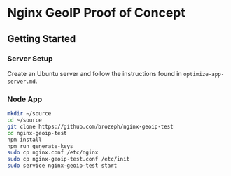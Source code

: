 # Nginx GeoIP Proof of Concept

## Getting Started

### Server Setup

Create an Ubuntu server and follow the instructions found in `optimize-app-server.md`.

### Node App

```bash
mkdir ~/source
cd ~/source
git clone https://github.com/brozeph/nginx-geoip-test
cd nginx-geoip-test
npm install
npm run generate-keys
sudo cp nginx.conf /etc/nginx
sudo cp nginx-geoip-test.conf /etc/init
sudo service nginx-geoip-test start
```
